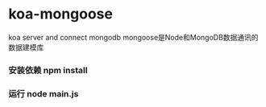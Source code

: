 # koa-mongoose
koa server and connect mongodb
mongoose是Node和MongoDB数据通讯的数据建模库

### 安装依赖 npm install 

### 运行 node main.js 
